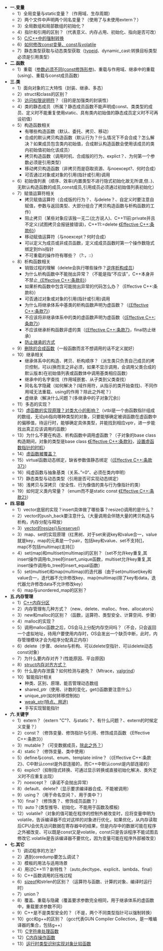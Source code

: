 * **一.变量**
    * 1）全局变量与static变量？（作用域、生存周期）
    * 2）两个文件中声明两个同名变量？（使用了与未使用extern？） 
    * 3）全局数组和局部数组的初始化？
    * 4）指针和引用的区别？（代表意义、内存占用、初始化、指向是否可改）
    * 5）[C/C++中的强制转换](https://github.com/arkingc/note/blob/master/C++/EffectiveC++.md#%E6%9D%A1%E6%AC%BE27%E5%B0%BD%E9%87%8F%E5%B0%91%E5%81%9A%E8%BD%AC%E5%9E%8B%E5%8A%A8%E4%BD%9C)
    * 6）[如何修改const变量、const与volatile](https://blog.csdn.net/heyabo/article/details/8745942)
    * 7）静态类型获取与动态类型获取（[typeid](https://github.com/arkingc/llc/blob/master/cpp/RTTI/typeid.cpp#L4)、dynamic_cast:转换目标类型必须是引用类型）
* **二.函数**
    * 1）重载（[参数必须不同(const修饰形参)](https://github.com/arkingc/llc/blob/master/cpp/overload/main.cpp#L9)、重载与作用域、继承中的重载\(using\)、重载与const成员函数） 
* **三.类**
    * 1）面向对象的三大特性（封装、继承、多态）
    * 2）struct和class的区别？
    * 3）[访问权限说明符](../C++/访问控制说明符.md)？（目的是加强类的封装性）
    * 4）类的静态成员（所属？静态成员函数不能声明成const、类类型的成员、定义时不能重复使用static、具有类内初始值的静态成员定义时不可再设初值）
    * 5）构造函数相关
        - 有哪些构造函数（默认、委托、拷贝、移动）
        - 合成的默认拷贝构造函数（默认行为？什么情况下不会合成？怎么解决？如果成员包含类内初始值，合成默认构造函数会使用该成员的类内初始值初始化该成员）
        - 拷贝构造函数（调用时机、合成版的行为、explict？、为何第一个参数必须是引用类型）
        - 移动拷贝构造函数（非拷贝而是窃取资源、与noexcept?、何时合成）
        - 可否通过对象或对象的引用(指针或引用)调用
    * 6）初始值列表（顺序、效率(内置类型不进行隐式初始化故无所谓,但..)、无默认构造函数的成员,const成员,引用成员必须通过初始值列表初始化）
    * 7）赋值运算符相关
        - 拷贝赋值运算符（合成版的行为？、与delete？、自定义时要注意自赋值，参数与返回类型、大部分组合了拷贝构造函数与析构函数的工作）
        - 阻止拷贝（某些对象应该独一无二(比方说人)、C++11前:private并且不定义(试图拷贝会报链接错误)，C++11:=delete [《Effective C++:条款6》](https://github.com/arkingc/note/blob/master/C++/EffectiveC++.md#%E6%9D%A1%E6%AC%BE06%E8%8B%A5%E4%B8%8D%E6%83%B3%E4%BD%BF%E7%94%A8%E7%BC%96%E8%AF%91%E5%99%A8%E8%87%AA%E5%8A%A8%E7%94%9F%E6%88%90%E7%9A%84%E5%87%BD%E6%95%B0%E5%B0%B1%E8%AF%A5%E6%98%8E%E7%A1%AE%E6%8B%92%E7%BB%9D)）
        - 移动赋值运算符（与noexcept？何时合成）
        - 可以定义为成员或非成员函数，定义成成员函数时第一个操作数隐式绑定到this指针
        - 不可重载的操作符有哪些？（?:，::）
    * 8）析构函数相关
        - 销毁过程的理解（delete会执行哪些操作？[逆序析构成员](https://github.com/arkingc/llc/blob/master/cpp/class/constructorANDdestructor/order.cpp#L1)）
        - 为什么析构函数中不能抛出异常？（不能是指“不应该”，C++本身并不禁止[《Effective C++:条款8》](https://github.com/arkingc/note/blob/master/C++/EffectiveC++.md#%E6%9D%A1%E6%AC%BE08%E5%88%AB%E8%AE%A9%E5%BC%82%E5%B8%B8%E9%80%83%E7%A6%BB%E6%9E%90%E6%9E%84%E5%87%BD%E6%95%B0)）
        - 如果析构函数中包含可能抛出异常的代码怎么办？（Effective C++:条款8》）
        - 可否通过对象或对象的引用(指针或引用)调用
        - 为什么将继承体系中基类的析构函数声明为虚函数？（[《Effective C++:条款7》](https://github.com/arkingc/note/blob/master/C++/EffectiveC++.md#%E6%9D%A1%E6%AC%BE07%E4%B8%BA%E5%A4%9A%E6%80%81%E5%9F%BA%E7%B1%BB%E5%A3%B0%E6%98%8Evirtual%E6%9E%90%E6%9E%84%E5%87%BD%E6%95%B0)）
        - 不应该将非继承体系中的类的虚函数声明为虚函数（[《Effective C++:条款7》](https://github.com/arkingc/note/blob/master/C++/EffectiveC++.md#%E6%9D%A1%E6%AC%BE07%E4%B8%BA%E5%A4%9A%E6%80%81%E5%9F%BA%E7%B1%BB%E5%A3%B0%E6%98%8Evirtual%E6%9E%90%E6%9E%84%E5%87%BD%E6%95%B0)）
        - 不应该继承析构函数非虚的类（[《Effective C++:条款7》](https://github.com/arkingc/note/blob/master/C++/EffectiveC++.md#%E6%9D%A1%E6%AC%BE07%E4%B8%BA%E5%A4%9A%E6%80%81%E5%9F%BA%E7%B1%BB%E5%A3%B0%E6%98%8Evirtual%E6%9E%90%E6%9E%84%E5%87%BD%E6%95%B0)，final防止继承）
        - [防止继承的方式](https://blog.twofei.com/672/)
    * 9）[删除的合成函数](https://github.com/arkingc/llc/blob/master/cpp/class/delete/README.md)（一般函数而言不想调用的话不定义就好）
    * 10）继承相关
        - 继承体系中的构造、拷贝、析构顺序？（派生类只负责自己成员的拷贝控制，可以(换而言之非必须，如果不显示调用，会调用父类合成的默认版本)在初始值列表或函数体中调用基类相应函数）
        - 继承中的名字查找（作用域嵌套、从子类到父类查找）
        - 同名名字隐藏（如何解决？(域作用符，从指示的类开始查找)、不同作用域无法重载、using的作用？除此之外呢？） 
        - 虚继承（解决什么问题？(多继承中的子对象冗余)）
    * 11）多态的实现？
    * 12）[虚函数的实现原理？对类大小的影响？](https://www.cnblogs.com/malecrab/p/5572730.html)（vtbl是一个由函数指针组成的数组，无论pb指向哪种类型的对象，只要能够确定被调函数在虚函数中的偏移值，待运行时，能够确定具体类型，并能找到相应vptr，进一步能找出真正应该调用的函数）
    * 13）为什么不要在构造、析构函数中调用虚函数？（子对象的base class构造期间，对象的类型是base class [《Effective C++:条款9》](https://github.com/arkingc/note/blob/master/C++/EffectiveC++.md#%E6%9D%A1%E6%AC%BE09%E7%BB%9D%E4%B8%8D%E5%9C%A8%E6%9E%84%E9%80%A0%E5%92%8C%E6%9E%90%E6%9E%84%E8%BF%87%E7%A8%8B%E4%B8%AD%E8%B0%83%E7%94%A8virtual%E5%87%BD%E6%95%B0)，[设置虚函数指针的时机](https://github.com/arkingc/note/blob/master/C++/C++%E5%AF%B9%E8%B1%A1%E6%A8%A1%E5%9E%8B.md#vptr%E7%9A%84%E8%AE%BE%E7%BD%AE)）
    * 14）[虚函数被覆盖？](https://github.com/arkingc/llc/blob/master/cpp/class/inheritance/virtual_function_hide.cpp#L1)
    * 15）virtual函数动态绑定，缺省参数值静态绑定（[《Effective C++:条款37》](https://github.com/arkingc/note/blob/master/C++/EffectiveC++.md#%E6%9D%A1%E6%AC%BE37%E7%BB%9D%E4%B8%8D%E9%87%8D%E6%96%B0%E5%AE%9A%E4%B9%89%E7%BB%A7%E6%89%BF%E8%80%8C%E6%9D%A5%E7%9A%84%E7%BC%BA%E7%9C%81%E5%8F%82%E6%95%B0%E5%80%BC)）
    * 16）纯虚函数与抽象基类（关系、”=0“、必须在类内申明）
    * 17）静态类型与动态类型（引用是否可实现动态绑定）
    * 18）浅拷贝与深拷贝（安全性、行为像值的类与行为像指针的类）
    * 19）如何定义类内常量？（enum而不是static const [《Effective C++:条款2》](https://github.com/arkingc/note/blob/master/C++/EffectiveC++.md#%E6%9D%A1%E6%AC%BE02%E5%B0%BD%E9%87%8F%E4%BB%A5constenuminline%E6%9B%BF%E6%8D%A2define)）
* **四.容器**
    * 1）vector底层的实现？insert具体做了哪些事？resize()调用的是什么？
    * 2）vector的push_back要注意什么（大量调用会伴随大量的拷贝构造与析构，内存分配与释放）
    * 3）[vector的resize()与reserve()](https://github.com/arkingc/llc/blob/master/cpp/container/vector/size.cpp#L5)
    * 3）map、set的实现原理（红黑树、对于set来说key和value合一，value就是key，map的元素是一个pair，包括key和value、set不支持[]，map(不包括multimap)支持[]）
    * 4）set(map)和multiset(multimap)的区别？（set不允许key重复,其insert操作调用rb_tree的insert_unique函数，multiset允许key重复,其insert操作调用rb_tree的insert_equal函数）
    * 5）set(multiset)和map(multimap)的迭代器（由于set(multiset)key和value合一，迭代器不允许修改key、map(multimap)除了key有data，迭代器允许修改data不允许修改key）
    * 6）map与unordered_map的区别？
* **五.内存管理**
    * 1）[C++内存分区](../C++/内存分区.md)
    * 2）内存管理有几种方式？（new、delete、malloc、free、allocators）
    * 3）new和malloc的区别？（函数，运算符、类型安全、计算空间、步骤）
    * 4）malloc的实现？
    * 5）调用malloc函数之后，OS会马上分配内存空间吗？（不会，只会返回一个虚拟地址，待用户要使用内存时，OS会发出一个缺页中断，此时，内存管理模块才会为程序分配真正内存）
    * 6）delete（步骤、delete与析构、可以delete空指针、可以delete动态const对象）
    * 7）为什么要内存对齐？(性能原因、平台原因)
    * 8）[struct内存对齐方式？](https://github.com/arkingc/llc/blob/master/cpp/alignment/struct.cpp#L1)
    * 9）什么是内存泄露？如何检测与避免？（Mtrace，[valgrind](https://www.ibm.com/developerworks/cn/linux/l-cn-valgrind/)）
    * 10）智能指针相关
        * 种类、区别、原理、能否管理动态数组
        * shared_ptr（使用、计数的变化，get()函数要注意什么）
        * unique_ptr(如何转移控制权)
        * [weak_ptr(特点、用途)](https://www.cnblogs.com/DswCnblog/p/5628314.html)
        * 手写实现智能指针
* **六.关键字**
    * 1）extern？（extern "C"?、与static？、有什么问题？、extern的时候定义变量？）
    * 2）const？（修饰变量、修饰指针与引用、修饰成员函数 《Effective C++:条款3》）
    * 3）mutable？（可变数据成员，[除此之外？](https://github.com/arkingc/llc/blob/master/cpp/class/modify_const_object.cpp)）
    * 4）static？（修饰变量、类中使用）
    * 5）define与const、enum、template inline？（《Effective C++:条款2》、C中默认const是外部连接的，而C++中默认const是内部连接的）
    * 6）explict?（抑制隐式转换、可通过显示转换或直接初始化解决、类外定义时不应重复出现）
    * 7）noexcept？（承诺不会抛出异常）
    * 8）default、delete?（显示要求编译器合成、不能被调用）
    * 9）using？（用于命名空间？、用于类中？）
    * 10）final？（修饰类？、修饰成员函数？）
    * 11）auto？(类型推导、初始化、不能用于函数及模板)
    * 12）volatile?（对象的值可能在程序的控制外被改变时，应将变量申明为volatile，告诉编译器不应对这样的对象进行优化，如果优化，从内存读取后CPU会优先访问数据在寄存器中的结果，但是内存中的数据可能在程序之外被改变、可以既是const又是volatile，const只是告诉程序不能试图去修改它.volatile是告诉编译器不要优化，因为变量可能在程序外部被改变）
* **七.其它**
    * 1）调试程序的方法?
    * 2）遇到coredump要怎么调试？
    * 3）模板的用法与适用场景
    * 4）用过C++11？新特性？（auto,decltype、explicit、lambda、final）
    * 5）C++函数调用的压栈过程
    * 6）[sizeof](https://github.com/arkingc/llc/blob/master/cpp/sizeof.cpp#L4)和strlen的区别？（运算符与函数、计算的对象、编译时运行时）
    * 7）union？
    * 8）覆盖、重载与隐藏（覆盖要求参数完全相同，用于继承体系的虚函数中，重载要求参数不同）
    * 9）C++是不是类型安全的？（不是，两个不同类型指针可以强制转换）
    * 10）gcc和g++的区别？（gcc代表GUN Compiler Collection，是一堆编译器的集合，包括g++）
    * 11）[C字符串处理函数](../C++/C字符串处理函数.md)
    * 12）[C内存操作函数](../C++/C内存操作函数.md)
    * 13）[运行时类型识别实现对象比较函数](https://github.com/arkingc/llc/blob/master/cpp/RTTI/RTTI.cpp#L9)
